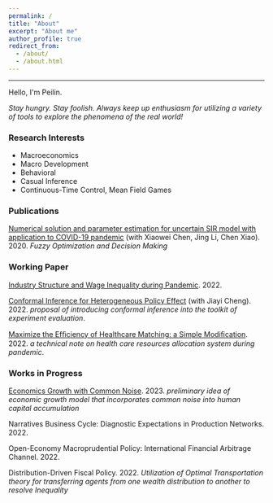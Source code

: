 ```yaml
---
permalink: /
title: "About"
excerpt: "About me"
author_profile: true
redirect_from: 
  - /about/
  - /about.html
---
```

------

Hello, I'm Peilin. 

_Stay hungry. Stay foolish. Always keep up enthusiasm for utilizing a variety of tools to explore the phenomena of the real world!_

### Research Interests
- Macroeconomics
- Macro Development
- Behavioral
- Casual Inference
- Continuous-Time Control, Mean Field Games


### Publications

[Numerical solution and parameter estimation for uncertain SIR model with application to COVID-19 pandemic](https://tteclinc.github.io/peilinyang//files/UncertaintySIR.pdf) (with Xiaowei Chen, Jing Li, Chen Xiao). 2020. *Fuzzy Optimization and Decision Making*

### Working Paper

[Industry Structure and Wage Inequality during Pandemic](https://tteclinc.github.io/peilinyang//files/Inequality.pdf). 2022.

[Conformal Inference for Heterogeneous Policy Effect](https://tteclinc.github.io/peilinyang//files/RP_conformal.pdf) (with Jiayi Cheng). 2022. _proposal of introducing conformal inference into the toolkit of experiment evaluation_.

[Maximize the Efﬁciency of Healthcare Matching: a Simple Modiﬁcation](https://tteclinc.github.io/peilinyang//files/Healthcare_matching.pdf). 2022. _a technical note on health care resources allocation system during pandemic_.

### Works in Progress

[Economics Growth with Common Noise](https://tteclinc.github.io/peilinyang//files/MFG_HC.pdf). 2023. _preliminary idea of economic growth model that incorporates common noise into human capital accumulation_

Narratives Business Cycle: Diagnostic Expectations in Production Networks. 2022.

Open-Economy Macroprudential Policy: International Financial Arbitrage Channel. 2022.

Distribution-Driven Fiscal Policy. 2022. _Utilization of Optimal Transportation theory for transferring agents from one wealth distribution to another to resolve Inequality_
